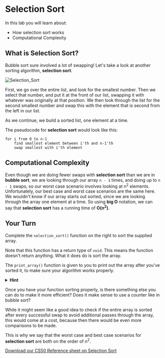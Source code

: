 # Selection Sort

In this lab you will learn about:

- How selection sort works
- Computational Complexity

## What is Selection Sort?

Bubble sort sure involved a lot of swapping! Let's take a look at another sorting algorithm, **selection sort**. 

![Selection_Sort](https://raw.githubusercontent.com/cs50nestm/cs50labs/2019/selectionsort/selection_sort.gif)

First, we go over the entire list, and look for the smallest number. Then we select that number, and put it at the front of our list, swapping it with whatever was originally at that position. We then look through the list for the second smallest number and swap this with the element that is second from the left in our list.

As we continue, we build a sorted list, one element at a time.

The pseudocode for **selection sort** would look like this:

```
for i from 0 to n-1
    find smallest element between i'th and n-1'th
    swap smallest with i'th element
```

## Computational Complexity

Even though we are doing fewer swaps with **selection sort** than we are in **bubble sort**, we are looking through our array `n - 1` times, and doing up to `n - 1` swaps, so our worst case scenario involves looking at n<sup>2</sup> elements. Unfortunately, our best case and worst case scenarios are the same here. We wouldn't know if our array starts out sorted, since we are looking through the array one element at a time. So using **big O** notation, we can say that **selection sort** has a running time of **O(n<sup>2</sup>)**.

## Your Turn

Complete the `selection_sort()` function on the right to sort the supplied array. 

Note that this function has a return type of `void`. This means the function doesn't return anything. What it does do is sort the array.

The `print_array()` function is given to you to print out the array after you've sorted it, to make sure your algorithm works properly.

<details>
  <summary>
    <span style="font-weight: bold;">
    Hint
    </span>
  </summary>
<br>
  <ol>
    <li>You might want to start this by simply using an outer <code>for</code> loop that iterates <code>n - 1</code> times, which corresponds to <code>n - 1</code> passes through the array. You may want to use <code>i</code> as your loop counter variable.</li>
    <li>Create a variable, <code>min</code>, to keep track of the index of the element with the smallest value. Initialize its value to <code>i</code>.</li>
    <li>Create an inner <code>for</code> loop. If you use <code>j</code> for your counter, you could start <code>j</code> at <code>i + 1</code> and repeat through the last element in the array.</li> 
    <li>Compare each element in the array to the element stored at index, <code>min</code>. If <code>arr[j] < arr[min]</code>, assign to <code>min</code> the value of <code>j</code>, since the element at this index is the smallest so far.</li>
    <li>After this inner <code>for</code> loop complete, the value stored in <code>min</code> will be the index of the smallest element in the unsorted portion of the array. Now it's time to swap <code>arr[min]</code> with <code>arr[i]</code>.</li>
</li>
  </ol>
</details>


Once you have your function sorting properly, is there something else you can do to make it more efficient? Does it make sense to use a counter like in bubble sort?

While it might seem like a good idea to check if the entire array is sorted after every successful swap to avoid additional passes through the array, this would come at a cost, because then there would be even more comparisons to be made. 

This is why we say that the worst case and best case scenarios for **selection sort** are both on the order of n<sup>2</sup>.

[Download our CS50 Reference sheet on Selection Sort](https://cs50.harvard.edu/ap/2020/assets/pdfs/selection_sort.pdf)
